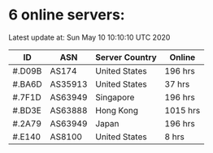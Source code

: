 # 6 online servers:

Latest update at: Sun May 10 10:10:10 UTC 2020

| ID | ASN | Server Country | Online |
| -- | --- | -------------- | ------ |
| #.D09B | AS174 | United States | 196 hrs |
| #.BA6D | AS35913 | United States | 37 hrs |
| #.7F1D | AS63949 | Singapore | 196 hrs |
| #.BD3E | AS63888 | Hong Kong | 1015 hrs |
| #.2A79 | AS63949 | Japan | 196 hrs |
| #.E140 | AS8100 | United States | 8 hrs |

